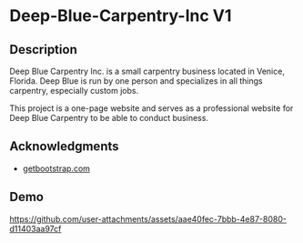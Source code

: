 # Deep-Blue-Carpentry-Inc V1

## Description

Deep Blue Carpentry Inc. is a small carpentry business located in Venice, Florida. Deep Blue is run by one person and specializes in all things carpentry, especially
custom jobs.

This project is a one-page website and serves as a professional website for Deep Blue Carpentry to be able to conduct business.
 
## Acknowledgments
- [getbootstrap.com](https://getbootstrap.com/)


## Demo
https://github.com/user-attachments/assets/aae40fec-7bbb-4e87-8080-d11403aa97cf


